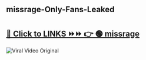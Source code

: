 
 ## missrage-Only-Fans-Leaked

# <h2><a href="https://clipsfans.com/missrage&ref=git">🔗 Click to LINKS ⏩⏩ 👉 🟢 missrage </a></h2>

<a href="https://clipsfans.com/missrage&ref=git" rel="nofollow" data-target="animated-image.originalLink"><img src="https://i.ibb.co.com/xMMVF88/686577567.gif" alt="Viral Video Original" style="max-width: 100%; display: inline-block;" data-target="animated-image.originalImage"></a>
